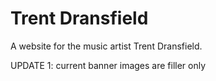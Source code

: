 Trent Dransfield
==============

A website for the music artist Trent Dransfield.

UPDATE 1: current banner images are filler only
